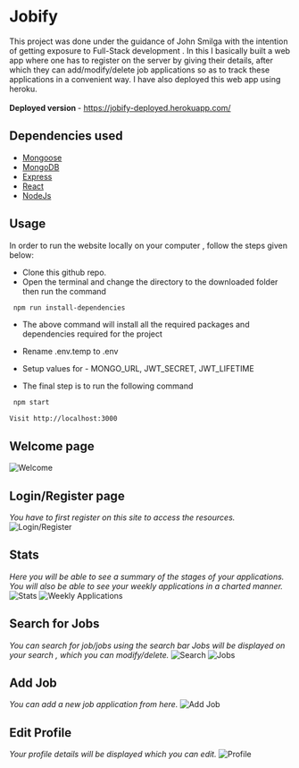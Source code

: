 # Jobify
This project was done under the guidance of John Smilga with the intention of getting exposure to Full-Stack development . In this I basically built a web app where one has to register on the server by giving their details, after which they can add/modify/delete job applications so as to track these applications in a convenient way. I have also deployed this web app using heroku. <br><br>
<b>Deployed version </b> - https://jobify-deployed.herokuapp.com/

## Dependencies used

   * [Mongoose](https://mongoosejs.com/docs/)
   * [MongoDB](https://www.mongodb.com/)
   * [Express](http://expressjs.com/)
   * [React](http://www.passportjs.org/docs/)
   * [NodeJs](https://nodejs.org/en/docs/)
 
## Usage

In order to run the website locally on your computer , follow the steps given below:

* Clone this github repo.
* Open the terminal and change the directory to the downloaded folder then run the command 

```sh
 npm run install-dependencies
```

* The above command will install all the required packages and dependencies required for the project 

* Rename .env.temp to .env
* Setup values for - MONGO_URL, JWT_SECRET, JWT_LIFETIME

* The final step is to run the following command

```sh
 npm start

 ```
 `Visit http://localhost:3000`


## Welcome page
![Welcome](https://user-images.githubusercontent.com/62882829/185743298-52fa3161-3860-4331-9e26-ffc1f82e46d8.jpg)

## Login/Register page
*You have to first register on this site to access the resources.*
![Login/Register](https://user-images.githubusercontent.com/62882829/185743335-912b4df1-e64a-4543-80fd-bfaa10810823.jpg)

## Stats
*Here you will be able to see a summary of the stages of your applications. 
You will also be able to see your weekly applications in a charted manner.*
![Stats](https://user-images.githubusercontent.com/62882829/185743489-c3da04a4-acf6-4064-ba4f-0f66293463cc.jpg)
![Weekly Applications](https://user-images.githubusercontent.com/62882829/185743498-27c31332-6580-4af2-8bb7-8f311c4c6b9a.jpg)

## Search for Jobs
*You can search for job/jobs using the search bar
Jobs will be displayed on your search , which you can modify/delete.*
![Search](https://user-images.githubusercontent.com/62882829/185743585-f4bbf493-5eff-48ed-960a-362d3999eca4.jpg)
![Jobs](https://user-images.githubusercontent.com/62882829/185743595-53c922f0-28b1-40fe-a9b7-0491f7a3fab5.jpg)

## Add Job
*You can add a new job application from here.*
![Add Job](https://user-images.githubusercontent.com/62882829/185743640-9389dcde-cba4-46c8-8f8f-829b4146c6b3.jpg)

## Edit Profile
*Your profile details will be displayed which you can edit.* 
![Profile](https://user-images.githubusercontent.com/62882829/185743684-5746df61-ff2d-47e5-9b70-95b99d6819d3.jpg)
